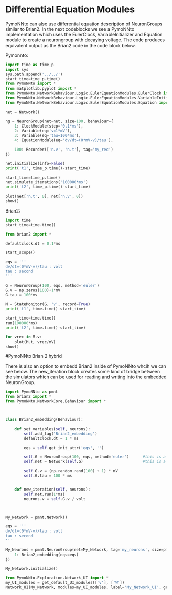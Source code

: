 # Differential Equation Modules

PymoNNto can also use differential equation description of NeuronGroups similar to Brian2.
In the next codeblocks we see a PymoNNto implementation which uses the EulerClock, VariableInitializer and Equation module to create a neurongroup with decaying voltage.
The code produces equivalent output as the Brian2 code in the code block below.

Pymonnto:
```python
import time as time_p
import sys
sys.path.append('../../')
start_time=time_p.time()
from PymoNNto import *
from matplotlib.pyplot import *
from PymoNNto.NetworkBehaviour.Logic.EulerEquationModules.EulerClock import *
from PymoNNto.NetworkBehaviour.Logic.EulerEquationModules.VariableInitializer import *
from PymoNNto.NetworkBehaviour.Logic.EulerEquationModules.Equation import *

net = Network()

ng = NeuronGroup(net=net, size=100, behaviour={
    1: ClockModule(step='0.1*ms'),
    2: Variable(eq='v=1*mV'),
    3: Variable(eq='tau=100*ms'),
    4: EquationModule(eq='dv/dt=(0*mV-v)/tau'),

    100: Recorder(['n.v', 'n.t'], tag='my_rec')
})

net.initialize(info=False)
print('t1', time_p.time()-start_time)

start_time=time_p.time()
net.simulate_iterations('100000*ms')
print('t2', time_p.time()-start_time)

plot(net['n.t', 0], net['n.v', 0])
show()
```

Brian2:
```python
import time
start_time=time.time()

from brian2 import *

defaultclock.dt = 0.1*ms

start_scope()

eqs = '''
dv/dt=(0*mV-v)/tau : volt
tau : second
'''

G = NeuronGroup(100, eqs, method='euler')
G.v = np.zeros(100)+1*mV
G.tau = 100*ms

M = StateMonitor(G, 'v', record=True)
print('t1', time.time()-start_time)

start_time=time.time()
run(100000*ms)
print('t2', time.time()-start_time)

for vrec in M.v:
    plot(M.t, vrec/mV)
show()
```

#PymoNNto Brian 2 hybrid

There is also an option to embedd Brian2 inside of PymoNNto whcih we can see below. The new_iteration block creates some kind of bridge between the simulators which can be used for reading and writing into the embedded NeuronGroup.

```python
import PymoNNto as pmnt
from brian2 import *
from PymoNNto.NetworkCore.Behaviour import *



class Brian2_embedding(Behaviour):

    def set_variables(self, neurons):
        self.add_tag('Brian2_embedding')
        defaultclock.dt = 1 * ms

        eqs = self.get_init_attr('eqs', '')

        self.G = NeuronGroup(100, eqs, method='euler')      #this is a Biran2 NeuronGroup!
        self.net = Network(self.G)                          #this is a Biran2 Network!

        self.G.v = (np.random.rand(100) + 1) * mV
        self.G.tau = 100 * ms


    def new_iteration(self, neurons):
        self.net.run(1*ms)
        neurons.v = self.G.v / volt



My_Network = pmnt.Network()

eqs = '''
dv/dt=(0*mV-v)/tau : volt
tau : second
'''

My_Neurons = pmnt.NeuronGroup(net=My_Network, tag='my_neurons', size=pmnt.get_squared_dim(100), behaviour={
    1: Brian2_embedding(eqs=eqs)
})

My_Network.initialize()

from PymoNNto.Exploration.Network_UI import *
my_UI_modules = get_default_UI_modules(['v'], ['W'])
Network_UI(My_Network, modules=my_UI_modules, label='My_Network_UI', group_display_count=1).show()
```
